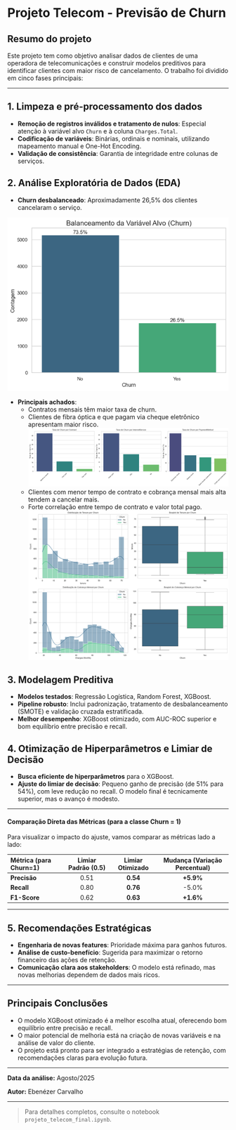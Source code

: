 # Projeto Telecom - Previsão de Churn

## Resumo do projeto

Este projeto tem como objetivo analisar dados de clientes de uma operadora de telecomunicações e construir modelos preditivos para identificar clientes com maior risco de cancelamento. O trabalho foi dividido em cinco fases principais:

---

## 1. Limpeza e pré-processamento dos dados
- **Remoção de registros inválidos e tratamento de nulos**: Especial atenção à variável alvo `Churn` e à coluna `Charges.Total`.
- **Codificação de variáveis**: Binárias, ordinais e nominais, utilizando mapeamento manual e One-Hot Encoding.
- **Validação de consistência**: Garantia de integridade entre colunas de serviços.

## 2. Análise Exploratória de Dados (EDA)
- **Churn desbalanceado**: Aproximadamente 26,5% dos clientes cancelaram o serviço.

![alt text](output3.png)
- **Principais achados**:
  - Contratos mensais têm maior taxa de churn.
  - Clientes de fibra óptica e que pagam via cheque eletrônico apresentam maior risco.
  ![alt text](output2.png)
  - Clientes com menor tempo de contrato e cobrança mensal mais alta tendem a cancelar mais.
  - Forte correlação entre tempo de contrato e valor total pago.
  ![alt text](output.png)

## 3. Modelagem Preditiva
- **Modelos testados**: Regressão Logística, Random Forest, XGBoost.
- **Pipeline robusto**: Inclui padronização, tratamento de desbalanceamento (SMOTE) e validação cruzada estratificada.
- **Melhor desempenho**: XGBoost otimizado, com AUC-ROC superior e bom equilíbrio entre precisão e recall.

## 4. Otimização de Hiperparâmetros e Limiar de Decisão
- **Busca eficiente de hiperparâmetros** para o XGBoost.
- **Ajuste do limiar de decisão**: Pequeno ganho de precisão (de 51% para 54%), com leve redução no recall. O modelo final é tecnicamente superior, mas o avanço é modesto.

---

#### Comparação Direta das Métricas (para a classe Churn = 1)

Para visualizar o impacto do ajuste, vamos comparar as métricas lado a lado:

| Métrica (para Churn=1) | Limiar Padrão (0.5) | Limiar Otimizado | Mudança (Variação Percentual) |
|:---|:---:|:---:|:---:|
| **Precisão** | 0.51 | **0.54** | **+5.9%** |
| **Recall** | 0.80 | **0.76** | -5.0% |
| **F1-Score** | 0.62 | **0.63** | **+1.6%** |

---

## 5. Recomendações Estratégicas
- **Engenharia de novas features**: Prioridade máxima para ganhos futuros.
- **Análise de custo-benefício**: Sugerida para maximizar o retorno financeiro das ações de retenção.
- **Comunicação clara aos stakeholders**: O modelo está refinado, mas novas melhorias dependem de dados mais ricos.

---

## Principais Conclusões
- O modelo XGBoost otimizado é a melhor escolha atual, oferecendo bom equilíbrio entre precisão e recall.
- O maior potencial de melhoria está na criação de novas variáveis e na análise de valor do cliente.
- O projeto está pronto para ser integrado a estratégias de retenção, com recomendações claras para evolução futura.

---

**Data da análise:** Agosto/2025

**Autor:** Ebenézer Carvalho

---

> Para detalhes completos, consulte o notebook `projeto_telecom_final.ipynb`.
